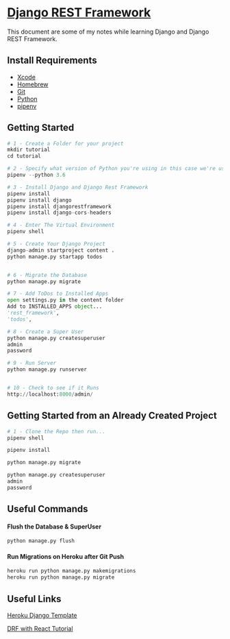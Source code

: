 [Django REST Framework](http://www.django-rest-framework.org/)
===

This document are some of my notes while learning Django and Django REST Framework.


## Install Requirements
* [Xcode](https://developer.apple.com/xcode/)
* [Homebrew](https://brew.sh/)
* [Git](https://git-scm.com/)
* [Python](https://www.python.org/)
* [pipenv](https://pipenv.readthedocs.io/en/latest/)



## Getting Started

```python
# 1 - Create a Folder for your project
mkdir tutorial
cd tutorial

# 2 - Specify what version of Python you're using in this case we're using 3.6
pipenv --python 3.6

# 3 - Install Django and Django Rest Framework
pipenv install
pipenv install django
pipenv install djangorestframework
pipenv install django-cors-headers

# 4 - Enter The Virtual Environment
pipenv shell

# 5 - Create Your Django Project
django-admin startproject content .
python manage.py startapp todos


# 6 - Migrate the Database
python manage.py migrate

# 7 - Add ToDos to Installed Apps
open settings.py in the content folder
Add to INSTALLED_APPS object...
'rest_framework',
'todos',

# 8 - Create a Super User
python manage.py createsuperuser
admin
password

# 9 - Run Server
python manage.py runserver


# 10 - Check to see if it Runs
http://localhost:8000/admin/

```

## Getting Started from an Already Created Project

```python
# 1 - Clone the Repo then run...
pipenv shell

pipenv install

python manage.py migrate

python manage.py createsuperuser
admin
password

```

## Useful Commands

#### Flush the Database & SuperUser

```python
python manage.py flush
```

#### Run Migrations on Heroku after Git Push

```python
heroku run python manage.py makemigrations
heroku run python manage.py migrate
```

## Useful Links

[Heroku Django Template](https://github.com/heroku/heroku-django-template)

[DRF with React Tutorial](https://wsvincent.com/django-rest-framework-react-tutorial/)
